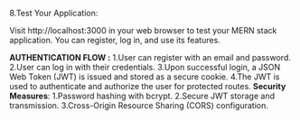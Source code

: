 8.Test Your Application:

Visit http://localhost:3000 in your web browser to test your MERN stack application. You can register, log in, and use its features.

**AUTHENTICATION FLOW :**
1.User can register with an email and password.
2.User can log in with their credentials.
3.Upon successful login, a JSON Web Token (JWT) is issued and stored as a secure cookie.
4.The JWT is used to authenticate and authorize the user for protected routes.
**Security Measures**:
1.Password hashing with bcrypt.
2.Secure JWT storage and transmission.
3.Cross-Origin Resource Sharing (CORS) configuration.
